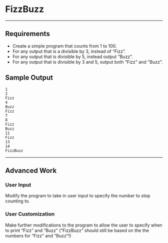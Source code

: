# FizzBuzz

---

## Requirements
- Create a simple program that counts from 1 to 100.
- For any output that is a divisible by 3, instead of “Fizz”.
- For any output that is divisible by 5, instead output “Buzz”.
- For any output that is divisible by 3 and 5, output both “Fizz" and "Buzz”.

## Sample Output
```
1
2
Fizz
4
Buzz
Fizz
7
8
Fizz
Buzz
11
Fizz
13
14
FizzBuzz
```

---

## Advanced Work
### User Input
Modify the program to take in user input to specify the number to stop counting to.

### User Customization
Make further modifications to the program to allow the user to specify when to print “Fizz” and “Buzz” (“FizzBuzz” should still be based on the the numbers for “Fizz” and “Buzz”!)

